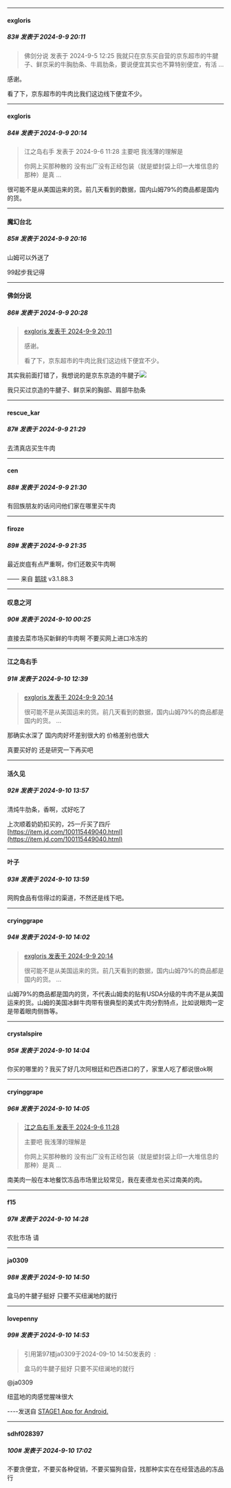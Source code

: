 ﻿
*****

####  exgloris  
##### 83#       发表于 2024-9-9 20:11

<blockquote>佛剑分说 发表于 2024-9-5 12:25
我就只在京东买自营的京东超市的牛腱子、鲜京采的牛胸肋条、牛肩肋条，要说便宜其实也不算特别便宜，有活 ...</blockquote>
感谢。

看了下，京东超市的牛肉比我们这边线下便宜不少。


*****

####  exgloris  
##### 84#       发表于 2024-9-9 20:14

<blockquote>江之岛右手 发表于 2024-9-6 11:28
主要吧 我浅薄的理解是 

你网上买那种散的 没有出厂没有正经包装（就是塑封袋上印一大堆信息的那种）是真 ...</blockquote>
很可能不是从美国运来的货。前几天看到的数据，国内山姆79%的商品都是国内的货。

*****

####  魔幻台北  
##### 85#       发表于 2024-9-9 20:16

山姆可以外送了

99起步我记得


*****

####  佛剑分说  
##### 86#       发表于 2024-9-9 20:28

<blockquote><a href="httphttps://bbs.saraba1st.com/2b/forum.php?mod=redirect&amp;goto=findpost&amp;pid=66157667&amp;ptid=2197917" target="_blank">exgloris 发表于 2024-9-9 20:11</a>

感谢。

看了下，京东超市的牛肉比我们这边线下便宜不少。</blockquote>
其实我前面打错了，我想说的是京东京造的牛腱子<img src="https://static.saraba1st.com/image/smiley/face2017/068.png" referrerpolicy="no-referrer">

我只买过京造的牛腱子、鲜京采的胸部、肩部牛肋条


*****

####  rescue_kar  
##### 87#       发表于 2024-9-9 21:29

去清真店买生牛肉

*****

####  cen  
##### 88#       发表于 2024-9-9 21:30

有回族朋友的话问问他们家在哪里买牛肉


*****

####  firoze  
##### 89#       发表于 2024-9-9 21:35

最近炭疽有点严重啊，你们还敢买牛肉啊

—— 来自 [鹅球](https://www.pgyer.com/GcUxKd4w) v3.1.88.3


*****

####  叹息之河  
##### 90#       发表于 2024-9-10 00:25

直接去菜市场买新鲜的牛肉啊 不要买网上进口冷冻的


*****

####  江之岛右手  
##### 91#       发表于 2024-9-10 12:39

<blockquote><a href="httphttps://bbs.saraba1st.com/2b/forum.php?mod=redirect&amp;goto=findpost&amp;pid=66157698&amp;ptid=2197917" target="_blank">exgloris 发表于 2024-9-9 20:14</a>

很可能不是从美国运来的货。前几天看到的数据，国内山姆79%的商品都是国内的货。 ...</blockquote>
那确实水深了 国内肉好坏差别很大的 价格差别也很大

真要买好的 还是研究一下再买吧


*****

####  活久见  
##### 92#       发表于 2024-9-10 13:57

清炖牛肋条，香啊，忒好吃了

上次顺着奶奶扣买的，25一斤买了四斤
[https://item.jd.com/100115449040.html](https://item.jd.com/100115449040.html)

*****

####  叶子  
##### 93#       发表于 2024-9-10 13:59

网购食品有信得过的渠道，不然还是线下吧。


*****

####  cryinggrape  
##### 94#       发表于 2024-9-10 14:02

<blockquote><a href="httphttps://bbs.saraba1st.com/2b/forum.php?mod=redirect&amp;goto=findpost&amp;pid=66157698&amp;ptid=2197917" target="_blank">exgloris 发表于 2024-9-9 20:14</a>

很可能不是从美国运来的货。前几天看到的数据，国内山姆79%的商品都是国内的货。 ...</blockquote>
山姆79%的商品都是国内的货，不代表山姆卖的贴有USDA分级的牛肉不是从美国运来的货。山姆的美国冰鲜牛肉带有很典型的美式牛肉分割特点，比如说眼肉一定是带着眼肉侧唇等。

*****

####  crystalspire  
##### 95#       发表于 2024-9-10 14:04

你买的哪里的？我买了好几次阿根廷和巴西进口的了，家里人吃了都说很ok啊

*****

####  cryinggrape  
##### 96#       发表于 2024-9-10 14:05

<blockquote><a href="httphttps://bbs.saraba1st.com/2b/forum.php?mod=redirect&amp;goto=findpost&amp;pid=66128507&amp;ptid=2197917" target="_blank">江之岛右手 发表于 2024-9-6 11:28</a>

主要吧 我浅薄的理解是 

你网上买那种散的 没有出厂没有正经包装（就是塑封袋上印一大堆信息的那种）是真 ...</blockquote>
南美肉一般在本地餐饮冻品市场里比较常见，我在麦德龙也买过南美的肉。


*****

####  f15  
##### 97#       发表于 2024-9-10 14:28

农批市场 请


*****

####  ja0309  
##### 98#       发表于 2024-9-10 14:50

盒马的牛腱子挺好 只要不买纽澜地的就行


*****

####  lovepenny  
##### 99#       发表于 2024-9-10 14:53

<blockquote>引用第97楼ja0309于2024-09-10 14:50发表的  :

盒马的牛腱子挺好 只要不买纽澜地的就行</blockquote>
@ja0309

纽蓝地的肉感觉腥味很大

----发送自 [STAGE1 App for Android.](http://stage1.5j4m.com/?1.37)


*****

####  sdhf028397  
##### 100#       发表于 2024-9-10 17:02

不要贪便宜，不要买各种促销，不要买猫狗自营，找那种实实在在经营选品的冻品行

